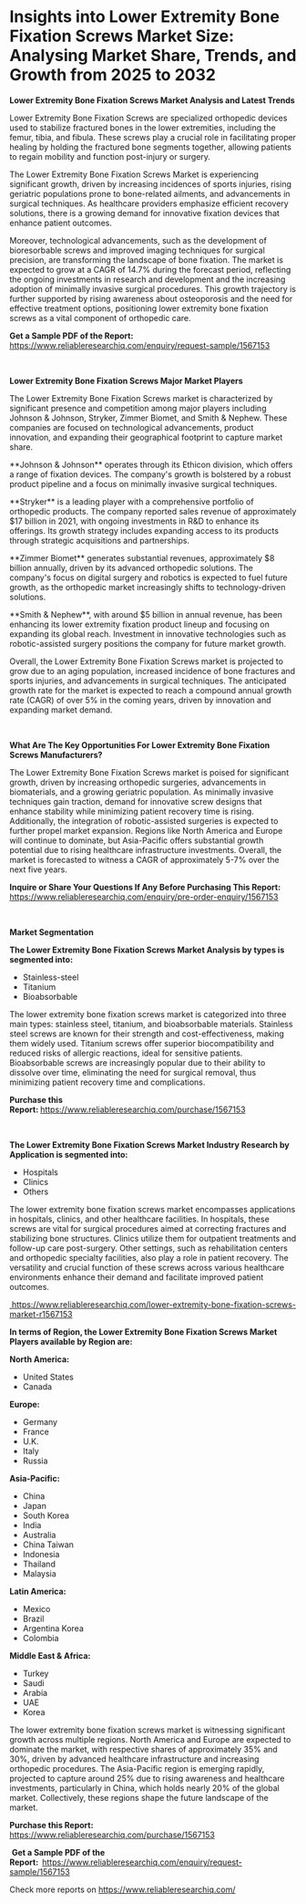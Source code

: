 <p><h1>Insights into Lower Extremity Bone Fixation Screws Market Size: Analysing Market Share, Trends, and Growth from 2025 to 2032</h1></p><p><strong>Lower Extremity Bone Fixation Screws Market Analysis and Latest Trends</strong></p>
<p><p>Lower Extremity Bone Fixation Screws are specialized orthopedic devices used to stabilize fractured bones in the lower extremities, including the femur, tibia, and fibula. These screws play a crucial role in facilitating proper healing by holding the fractured bone segments together, allowing patients to regain mobility and function post-injury or surgery.</p><p>The Lower Extremity Bone Fixation Screws Market is experiencing significant growth, driven by increasing incidences of sports injuries, rising geriatric populations prone to bone-related ailments, and advancements in surgical techniques. As healthcare providers emphasize efficient recovery solutions, there is a growing demand for innovative fixation devices that enhance patient outcomes.</p><p>Moreover, technological advancements, such as the development of bioresorbable screws and improved imaging techniques for surgical precision, are transforming the landscape of bone fixation. The market is expected to grow at a CAGR of 14.7% during the forecast period, reflecting the ongoing investments in research and development and the increasing adoption of minimally invasive surgical procedures. This growth trajectory is further supported by rising awareness about osteoporosis and the need for effective treatment options, positioning lower extremity bone fixation screws as a vital component of orthopedic care.</p></p>
<p><strong>Get a Sample PDF of the Report:&nbsp;</strong> <a href="https://www.reliableresearchiq.com/enquiry/request-sample/1567153?utm_campaign=2783&utm_medium=2&utm_source=Github&utm_content=ia&utm_term=22032025&utm_id=lower-extremity-bone-fixation-screws">https://www.reliableresearchiq.com/enquiry/request-sample/1567153</a></p>
<p>&nbsp;</p>
<p><strong>Lower Extremity Bone Fixation Screws Major Market Players</strong></p>
<p><p>The Lower Extremity Bone Fixation Screws market is characterized by significant presence and competition among major players including Johnson & Johnson, Stryker, Zimmer Biomet, and Smith & Nephew. These companies are focused on technological advancements, product innovation, and expanding their geographical footprint to capture market share.</p><p>**Johnson & Johnson** operates through its Ethicon division, which offers a range of fixation devices. The company's growth is bolstered by a robust product pipeline and a focus on minimally invasive surgical techniques. </p><p>**Stryker** is a leading player with a comprehensive portfolio of orthopedic products. The company reported sales revenue of approximately $17 billion in 2021, with ongoing investments in R&D to enhance its offerings. Its growth strategy includes expanding access to its products through strategic acquisitions and partnerships.</p><p>**Zimmer Biomet** generates substantial revenues, approximately $8 billion annually, driven by its advanced orthopedic solutions. The company's focus on digital surgery and robotics is expected to fuel future growth, as the orthopedic market increasingly shifts to technology-driven solutions.</p><p>**Smith & Nephew**, with around $5 billion in annual revenue, has been enhancing its lower extremity fixation product lineup and focusing on expanding its global reach. Investment in innovative technologies such as robotic-assisted surgery positions the company for future market growth.</p><p>Overall, the Lower Extremity Bone Fixation Screws market is projected to grow due to an aging population, increased incidence of bone fractures and sports injuries, and advancements in surgical techniques. The anticipated growth rate for the market is expected to reach a compound annual growth rate (CAGR) of over 5% in the coming years, driven by innovation and expanding market demand.</p></p>
<p>&nbsp;</p>
<p><strong>What Are The Key Opportunities For Lower Extremity Bone Fixation Screws Manufacturers?</strong></p>
<p><p>The Lower Extremity Bone Fixation Screws market is poised for significant growth, driven by increasing orthopedic surgeries, advancements in biomaterials, and a growing geriatric population. As minimally invasive techniques gain traction, demand for innovative screw designs that enhance stability while minimizing patient recovery time is rising. Additionally, the integration of robotic-assisted surgeries is expected to further propel market expansion. Regions like North America and Europe will continue to dominate, but Asia-Pacific offers substantial growth potential due to rising healthcare infrastructure investments. Overall, the market is forecasted to witness a CAGR of approximately 5-7% over the next five years.</p></p>
<p><strong>Inquire or Share Your Questions If Any Before Purchasing This Report:</strong> <a href="https://www.reliableresearchiq.com/enquiry/pre-order-enquiry/1567153?utm_campaign=2783&utm_medium=2&utm_source=Github&utm_content=ia&utm_term=22032025&utm_id=lower-extremity-bone-fixation-screws">https://www.reliableresearchiq.com/enquiry/pre-order-enquiry/1567153</a></p>
<p>&nbsp;</p>
<p><strong>Market Segmentation</strong></p>
<p><strong>The Lower Extremity Bone Fixation Screws Market Analysis by types is segmented into:</strong></p>
<p><ul><li>Stainless-steel</li><li>Titanium</li><li>Bioabsorbable</li></ul></p>
<p><p>The lower extremity bone fixation screws market is categorized into three main types: stainless steel, titanium, and bioabsorbable materials. Stainless steel screws are known for their strength and cost-effectiveness, making them widely used. Titanium screws offer superior biocompatibility and reduced risks of allergic reactions, ideal for sensitive patients. Bioabsorbable screws are increasingly popular due to their ability to dissolve over time, eliminating the need for surgical removal, thus minimizing patient recovery time and complications.</p></p>
<p><strong>Purchase this Report:&nbsp;</strong><a href="https://www.reliableresearchiq.com/purchase/1567153?utm_campaign=2783&utm_medium=2&utm_source=Github&utm_content=ia&utm_term=22032025&utm_id=lower-extremity-bone-fixation-screws">https://www.reliableresearchiq.com/purchase/1567153</a></p>
<p>&nbsp;</p>
<p><strong>The Lower Extremity Bone Fixation Screws Market Industry Research by Application is segmented into:</strong></p>
<p><ul><li>Hospitals</li><li>Clinics</li><li>Others</li></ul></p>
<p><p>The lower extremity bone fixation screws market encompasses applications in hospitals, clinics, and other healthcare facilities. In hospitals, these screws are vital for surgical procedures aimed at correcting fractures and stabilizing bone structures. Clinics utilize them for outpatient treatments and follow-up care post-surgery. Other settings, such as rehabilitation centers and orthopedic specialty facilities, also play a role in patient recovery. The versatility and crucial function of these screws across various healthcare environments enhance their demand and facilitate improved patient outcomes.</p></p>
<p><a href="https://www.reliableresearchiq.com/lower-extremity-bone-fixation-screws-market-r1567153?utm_campaign=2783&utm_medium=2&utm_source=Github&utm_content=ia&utm_term=22032025&utm_id=lower-extremity-bone-fixation-screws">&nbsp;https://www.reliableresearchiq.com/lower-extremity-bone-fixation-screws-market-r1567153</a></p>
<p><strong>In terms of Region, the Lower Extremity Bone Fixation Screws Market Players available by Region are:</strong></p>
<p>
    <p> <strong> North America: </strong>
        <ul>
            <li>United States</li>
            <li>Canada</li>
        </ul>
        </p> 
    <p> <strong> Europe: </strong>
        <ul>
            <li>Germany</li>
            <li>France</li>
            <li>U.K.</li>
            <li>Italy</li>
            <li>Russia</li>
        </ul>
        </p> 
    <p> <strong> Asia-Pacific: </strong>
        <ul>
            <li>China</li>
            <li>Japan</li>
            <li>South Korea</li>
            <li>India</li>
            <li>Australia</li>
            <li>China Taiwan</li>
            <li>Indonesia</li>
            <li>Thailand</li>
            <li>Malaysia</li>
        </ul>
        </p> 
    <p> <strong> Latin America: </strong>
        <ul>
            <li>Mexico</li>
            <li>Brazil</li>
            <li>Argentina Korea</li>
            <li>Colombia</li>
        </ul>
        </p> 
    <p> <strong> Middle East & Africa: </strong>
        <ul>
            <li>Turkey</li>
            <li>Saudi</li>
            <li>Arabia</li>
            <li>UAE</li>
            <li>Korea</li>
        </ul>
    </p>
    </p>
<p><p>The lower extremity bone fixation screws market is witnessing significant growth across multiple regions. North America and Europe are expected to dominate the market, with respective shares of approximately 35% and 30%, driven by advanced healthcare infrastructure and increasing orthopedic procedures. The Asia-Pacific region is emerging rapidly, projected to capture around 25% due to rising awareness and healthcare investments, particularly in China, which holds nearly 20% of the global market. Collectively, these regions shape the future landscape of the market.</p></p>
<p><strong>Purchase this Report: </strong><a href="https://www.reliableresearchiq.com/purchase/1567153?utm_campaign=2783&utm_medium=2&utm_source=Github&utm_content=ia&utm_term=22032025&utm_id=lower-extremity-bone-fixation-screws">https://www.reliableresearchiq.com/purchase/1567153</a></p>
<p>&nbsp;<strong>Get a Sample PDF of the Report:&nbsp;&nbsp;</strong><a href="https://www.reliableresearchiq.com/enquiry/request-sample/1567153?utm_campaign=2783&utm_medium=2&utm_source=Github&utm_content=ia&utm_term=22032025&utm_id=lower-extremity-bone-fixation-screws">https://www.reliableresearchiq.com/enquiry/request-sample/1567153</a></p>
<p><strong></strong></p>
<p>Check more reports on <a href="https://www.reliableresearchiq.com/?utm_campaign=2783&utm_medium=2&utm_source=Github&utm_content=ia&utm_term=22032025&utm_id=lower-extremity-bone-fixation-screws">https://www.reliableresearchiq.com/</a></p>